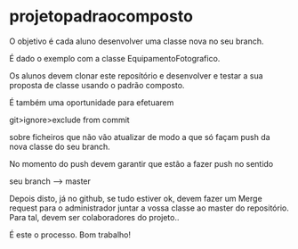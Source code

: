 # projetopadraocomposto

O objetivo é cada aluno desenvolver uma classe nova no seu branch. 

É dado o exemplo com a classe EquipamentoFotografico. 

Os alunos devem clonar este reposítório e desenvolver e testar a sua proposta de classe usando o padrão composto. 

É também uma oportunidade para efetuarem 

git>ignore>exclude from commit 

sobre ficheiros que não vão atualizar de modo a que só façam push da nova classe do seu branch. 

No momento do push devem garantir que estão a fazer push no sentido 

seu branch --> master 

Depois disto, já no github, se tudo estiver ok, devem fazer um Merge request para o administrador
juntar a vossa classe ao master do repositório. Para tal, devem ser colaboradores do projeto.. 

É este o processo. Bom trabalho! 

